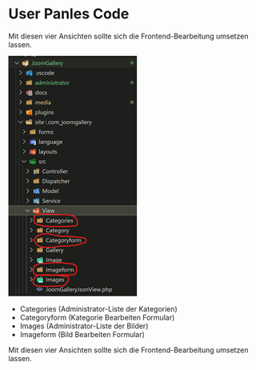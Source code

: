 #  User Panles Code 

Mit diesen vier Ansichten sollte sich die Frontend-Bearbeitung umsetzen lassen.

![directory structure](./dirList.png)

- Categories (Administrator-Liste der Kategorien)
- Categoryform (Kategorie Bearbeiten Formular)
- Images (Administrator-Liste der Bilder)
- Imageform (Bild Bearbeiten Formular)

Mit diesen vier Ansichten sollte sich die Frontend-Bearbeitung umsetzen lassen.




